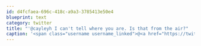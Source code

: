 ```yaml
---
id: d4fcfaea-696c-418c-a9a3-3785413e50e4
blueprint: text
category: twitter
title: "'@cayleyh I can't tell where you are. Is that from the air?"
caption: '<span class="username username_linked">@<a href="https://twitter.com/cayleyh" title="cayleyh">cayleyh</a></span> I can''t tell where you are. Is that from the air?'
---
```

